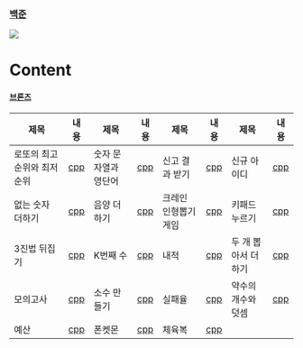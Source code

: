 ### [백준](https://github.com/joosang425/BOJ-Algorithm/tree/main/%EB%B0%B1%EC%A4%80)

<img src="https://img.shields.io/badge/C++-00599C?style=flat-square&logo=C%2B%2B&logoColor=white"/></a>

# Content

#### [브론즈](https://github.com/joosang425/BOJ-Algorithm/tree/main/%EB%B0%B1%EC%A4%80/Bronze)
|제목|내용|제목|내용|제목|내용|제목|내용|
|----------|----------|----------|----------|----------|----------|----------|----------|
|로또의 최고 순위와 최저 순위|[cpp](https://github.com/joosang425/Programmers-Algorithm/blob/main/Level1/%EB%A1%9C%EB%98%90%EC%9D%98%20%EC%B5%9C%EA%B3%A0%20%EC%88%9C%EC%9C%84%EC%99%80%20%EC%B5%9C%EC%A0%80%20%EC%88%9C%EC%9C%84.txt)|숫자 문자열과 영단어|[cpp](https://github.com/joosang425/Programmers-Algorithm/blob/main/Level1/%EC%88%AB%EC%9E%90%20%EB%AC%B8%EC%9E%90%EC%97%B4%EA%B3%BC%20%EC%98%81%EB%8B%A8%EC%96%B4.txt)|신고 결과 받기|[cpp](https://github.com/joosang425/Programmers-Algorithm/blob/main/Level1/%EC%8B%A0%EA%B3%A0%20%EA%B2%B0%EA%B3%BC%20%EB%B0%9B%EA%B8%B0.txt)|신규 아이디|[cpp](https://github.com/joosang425/Programmers-Algorithm/blob/main/Level1/%EC%8B%A0%EA%B7%9C%20%EC%95%84%EC%9D%B4%EB%94%94.txt)|
|없는 숫자 더하기|[cpp](https://github.com/joosang425/Programmers-Algorithm/blob/main/Level1/%EC%97%86%EB%8A%94%20%EC%88%AB%EC%9E%90%20%EB%8D%94%ED%95%98%EA%B8%B0.txt)|음양 더하기|[cpp](https://github.com/joosang425/Programmers-Algorithm/blob/main/Level1/%EC%9D%8C%EC%96%91%20%EB%8D%94%ED%95%98%EA%B8%B0.txt)|크레인 인형뽑기 게임|[cpp](https://github.com/joosang425/Programmers-Algorithm/blob/main/Level1/%ED%81%AC%EB%A0%88%EC%9D%B8%20%EC%9D%B8%ED%98%95%EB%BD%91%EA%B8%B0%20%EA%B2%8C%EC%9E%84.txt)|키패드 누르기|[cpp](https://github.com/joosang425/Programmers-Algorithm/blob/main/Level1/%ED%82%A4%ED%8C%A8%EB%93%9C%20%EB%88%84%EB%A5%B4%EA%B8%B0.txt)|
|3진법 뒤집기|[cpp](https://github.com/joosang425/Programmers-Algorithm/blob/main/Level1/3%EC%A7%84%EB%B2%95%20%EB%92%A4%EC%A7%91%EA%B8%B0.txt)|K번째 수|[cpp](https://github.com/joosang425/Programmers-Algorithm/blob/main/Level1/K%EB%B2%88%EC%A7%B8%20%EC%88%98.txt)|내적|[cpp](https://github.com/joosang425/Programmers-Algorithm/blob/main/Level1/%EB%82%B4%EC%A0%81.txt)|두 개 뽑아서 더하기|[cpp](https://github.com/joosang425/Programmers-Algorithm/blob/main/Level1/%EB%91%90%20%EA%B0%9C%20%EB%BD%91%EC%95%84%EC%84%9C%20%EB%8D%94%ED%95%98%EA%B8%B0.txt)|
|모의고사|[cpp](https://github.com/joosang425/Programmers-Algorithm/blob/main/Level1/%EB%AA%A8%EC%9D%98%EA%B3%A0%EC%82%AC.txt)|소수 만들기|[cpp](https://github.com/joosang425/Programmers-Algorithm/blob/main/Level1/%EC%86%8C%EC%88%98%20%EB%A7%8C%EB%93%A4%EA%B8%B0.txt)|실패율|[cpp](https://github.com/joosang425/Programmers-Algorithm/blob/main/Level1/%EC%8B%A4%ED%8C%A8%EC%9C%A8.txt)|약수의 개수와 덧셈|[cpp](https://github.com/joosang425/Programmers-Algorithm/blob/main/Level1/%EC%95%BD%EC%88%98%EC%9D%98%20%EA%B0%9C%EC%88%98%EC%99%80%20%EB%8D%A7%EC%85%88.txt)|
|예산|[cpp](https://github.com/joosang425/Programmers-Algorithm/blob/main/Level1/%EC%98%88%EC%82%B0.txt)|폰켓몬|[cpp](https://github.com/joosang425/Programmers-Algorithm/blob/main/Level1/%ED%8F%B0%EC%BC%93%EB%AA%AC.txt)|체육복|[cpp](https://github.com/joosang425/Programmers-Algorithm/blob/main/Level1/%EC%B2%B4%EC%9C%A1%EB%B3%B5.txt)|
